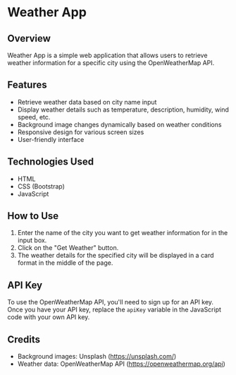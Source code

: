 # Weather App

## Overview
Weather App is a simple web application that allows users to retrieve weather information for a specific city using the OpenWeatherMap API.

## Features
- Retrieve weather data based on city name input
- Display weather details such as temperature, description, humidity, wind speed, etc.
- Background image changes dynamically based on weather conditions
- Responsive design for various screen sizes
- User-friendly interface

## Technologies Used
- HTML
- CSS (Bootstrap)
- JavaScript

## How to Use
1. Enter the name of the city you want to get weather information for in the input box.
2. Click on the "Get Weather" button.
3. The weather details for the specified city will be displayed in a card format in the middle of the page.

## API Key
To use the OpenWeatherMap API, you'll need to sign up for an API key. Once you have your API key, replace the `apiKey` variable in the JavaScript code with your own API key.

## Credits
- Background images: Unsplash (https://unsplash.com/)
- Weather data: OpenWeatherMap API (https://openweathermap.org/api)

